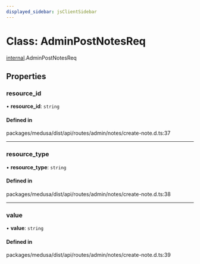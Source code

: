 ```yaml
---
displayed_sidebar: jsClientSidebar
---
```


# Class: AdminPostNotesReq

[internal](../modules/internal.md).AdminPostNotesReq

## Properties

### resource\_id

• **resource\_id**: `string`

#### Defined in

packages/medusa/dist/api/routes/admin/notes/create-note.d.ts:37

___

### resource\_type

• **resource\_type**: `string`

#### Defined in

packages/medusa/dist/api/routes/admin/notes/create-note.d.ts:38

___

### value

• **value**: `string`

#### Defined in

packages/medusa/dist/api/routes/admin/notes/create-note.d.ts:39
